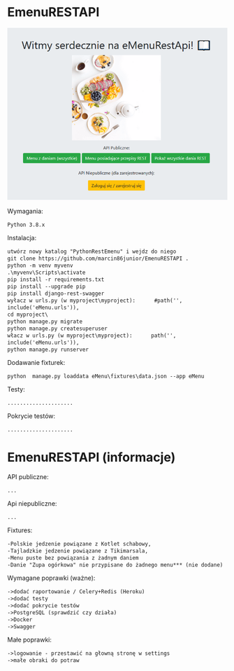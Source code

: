 EmenuRESTAPI 
===========

![alt text](https://github.com/marcin86junior/EmenuRESTAPI/blob/main/obrazek.PNG?raw=true)

Wymagania:

    Python 3.8.x

Instalacja:

	utwórz nowy katalog "PythonRestEmenu" i wejdz do niego
	git clone https://github.com/marcin86junior/EmenuRESTAPI .
	python -m venv myvenv
	.\myvenv\Scripts\activate
	pip install -r requirements.txt
	pip install --upgrade pip 
	pip install django-rest-swagger
	wyłacz w urls.py (w myproject\myproject):      #path('', include('eMenu.urls')),
	cd myproject\
	python manage.py migrate
	python manage.py createsuperuser
	włacz w urls.py (w myproject\myproject):      path('', include('eMenu.urls')),
	python manage.py runserver

Dodawanie fixturek:

	python  manage.py loaddata eMenu\fixtures\data.json --app eMenu

Testy:
	
	.....................

Pokrycie testów:

	.....................

EmenuRESTAPI (informacje)
===========

API publiczne:

	...

Api niepubliczne:

	...

Fixtures:

	-Polskie jedzenie powiązane z Kotlet schabowy,
	-Tajladzkie jedzenie powiązane z Tikimarsala,
	-Menu puste bez powiązania z żadnym daniem
	-Danie "Zupa ogórkowa" nie przypisane do żadnego menu*** (nie dodane)

Wymagane poprawki (ważne):

	->dodać raportowanie / Celery+Redis (Heroku)
	->dodać testy
	->dodać pokrycie testów
	->PostgreSQL (sprawdzić czy działa)
	->Docker
	->Swagger

Małe poprawki:

	->logowanie - przestawić na głowną stronę w settings
	->małe obraki do potraw 

